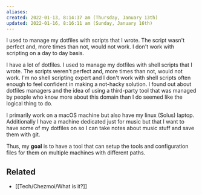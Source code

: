 ```yaml
---
aliases: 
created: 2022-01-13, 8:14:37 am (Thursday, January 13th)
updated: 2022-01-16, 8:16:11 am (Sunday, January 16th)
---
```

I used to manage my dotfiles with scripts that I wrote.
The script wasn't perfect and, more times than not, would not work.
I don't work with scripting on a day to day basis.

I have a lot of dotfiles.
I used to manage my dotfiles with shell scripts that I wrote.
The scripts weren't perfect and, more times than not, would not work.
I'm no shell scripting expert and I don't work with shell scripts often enough to feel confident in making a not-hacky solution.
I found out about dotfiles managers and the idea of using a third-party tool that was managed by people who know more about this domain than I do seemed like the logical thing to do.

I primarily work on a macOS machine but also have my linux (Solus) laptop.
Additionally I have a machine dedicated just for music but that I want to have some of my dotfiles on so I can take notes about music stuff and save them with git.

Thus, my **goal** is to have a tool that can setup the tools and configuration files for them on multiple machines with different paths.

## Related
- [[Tech/Chezmoi/What is it?]]